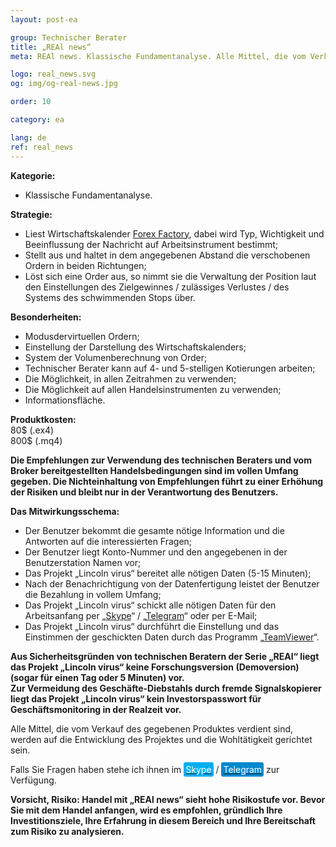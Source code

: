 ```yaml
---
layout: post-ea

group: Technischer Berater
title: „REAl news“
meta: REAl news. Klassische Fundamentanalyse. Alle Mittel, die vom Verkauf des gegebenen Produktes verdient sind, werden auf die Entwicklung des Projektes und die Wohltätigkeit gerichtet sein.

logo: real_news.svg
og: img/og-real-news.jpg

order: 10

category: ea

lang: de
ref: real_news
---
```


**Kategorie:**
  - Klassische Fundamentanalyse.
  
**Strategie:**
  - Liest Wirtschaftskalender <a href="https://www.forexfactory.com" target="_blank">Forex Factory</a>, dabei wird Typ, Wichtigkeit und Beeinflussung der Nachricht auf Arbeitsinstrument bestimmt;
  - Stellt aus und haltet in dem angegebenen Abstand die verschobenen Ordern in beiden Richtungen;
  - Löst sich eine Order aus, so nimmt sie die Verwaltung der Position laut den Einstellungen des Zielgewinnes / zulässiges Verlustes / des Systems des schwimmenden Stops über.  
  
**Besonderheiten:** 
  - Modusdervirtuellen Ordern;
  - Einstellung der Darstellung des Wirtschaftskalenders;
  - System der Volumenberechnung von Order;
  - Technischer Berater kann auf 4- und 5-stelligen Kotierungen arbeiten;
  - Die Möglichkeit, in allen Zeitrahmen zu verwenden;
  - Die Möglichkeit auf allen Handelsinstrumenten zu verwenden;
  - Informationsfläche.
  
**Produktkosten:**  
	80$ (.ex4)  
	800$ (.mq4)
  
**Die Empfehlungen zur Verwendung des technischen Beraters und vom Broker bereitgestellten Handelsbedingungen sind im vollen Umfang gegeben. Die Nichteinhaltung von Empfehlungen führt zu einer Erhöhung der Risiken und bleibt nur in der Verantwortung des Benutzers.**  

**Das Mitwirkungsschema:**

- Der Benutzer bekommt die gesamte nötige Information und die Antworten auf die interessierten Fragen;  
- Der Benutzer liegt Konto-Nummer und den angegebenen in der Benutzerstation Namen vor;  
- Das Projekt „Lincoln virus“ bereitet alle nötigen Daten (5-15 Minuten);  
- Nach der Benachrichtigung von der Datenfertigung leistet der Benutzer die Bezahlung in vollem Umfang;  
- Das Projekt „Lincoln virus“ schickt alle nötigen Daten für den Arbeitsanfang per „<a href="skype:chutkoy89?call" target="_blank">Skype</a>“ / „<a href="https://t.me/chutkoy" target="_blank">Telegram</a>“ oder per E-Mail;  
- Das Projekt „Lincoln virus“ durchführt die Einstellung und das Einstimmen der geschickten Daten durch das Programm „<a href="https://www.teamviewer.com/" target="_blank">TeamViewer</a>“. 

**Aus Sicherheitsgründen von technischen Beratern der Serie „REAl“ liegt das Projekt „Lincoln virus“ keine Forschungsversion (Demoversion) (sogar für einen Tag oder 5 Minuten) vor.**  
**Zur Vermeidung des Geschäfte-Diebstahls durch fremde Signalskopierer liegt das Projekt „Lincoln virus“ kein Investorspasswort für Geschäftsmonitoring in der Realzeit vor.**  

Alle Mittel, die vom Verkauf des gegebenen Produktes verdient sind, werden auf die Entwicklung des Projektes und die Wohltätigkeit gerichtet sein.  

Falls Sie Fragen haben stehe ich ihnen im <a href="skype:chutkoy89?call" target="_blank"><span style="background-color:#00aff0; color:white; padding:3px; border-radius: 3px">Skype</span></a> / <a href="https://t.me/chutkoy" target="_blank"><span style="background-color:#0088cc; color:white; padding:3px; border-radius: 3px">Telegram</span></a> zur Verfügung.  

**Vorsicht, Risiko: Handel mit „REAl news“ sieht hohe Risikostufe vor. Bevor Sie mit dem Handel anfangen, wird es empfohlen, gründlich Ihre Investitionsziele, Ihre Erfahrung in diesem Bereich und Ihre Bereitschaft zum Risiko zu analysieren.**
